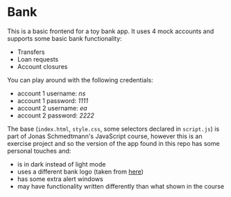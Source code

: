# Bank

This is a basic frontend for a toy bank app. It uses 4 mock accounts and supports some basic bank functionality:

- Transfers
- Loan requests
- Account closures

You can play around with the following credentials:

- account 1 username: _ns_
- account 1 password: _1111_
- account 2 username: _ea_
- account 2 password: _2222_

The base (`index.html`, `style.css`, some selectors declared in `script.js`) is part of Jonas Schmedtmann's JavaScript course, however this is an exercise project and so the version of the app found in this repo has some personal touches and:

- is in dark instead of light mode
- uses a different bank logo (taken from [here](https://www.flaticon.com/free-icon/bank_2830284?term=banking&page=1&position=5&page=1&position=5&related_id=2830284&origin=tag))
- has some extra alert windows
- may have functionality written differently than what shown in the course
